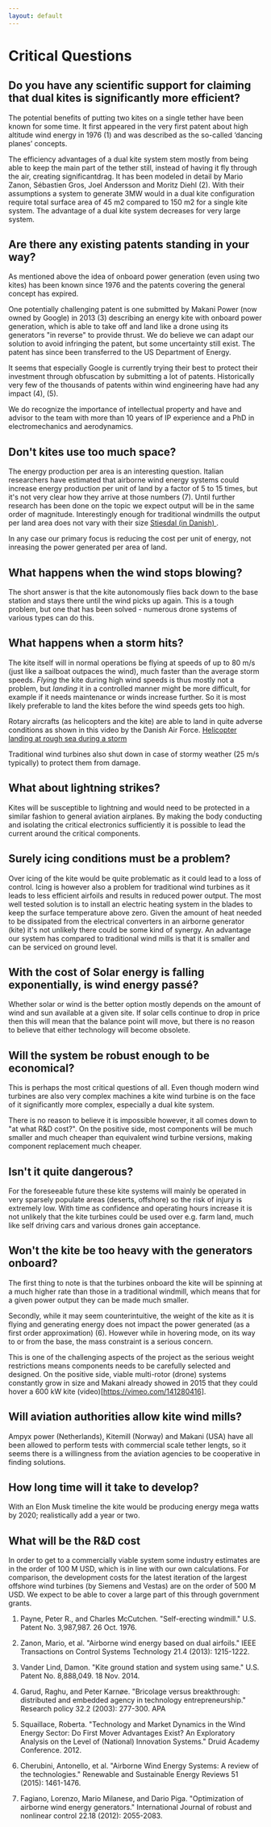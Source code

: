 ```yaml
---
layout: default
---
```


# Critical Questions

## Do you have any scientific support for claiming that dual kites is significantly more efficient?
The potential benefits of putting two kites on a single tether have been known for some time. It first appeared in the very first patent about high altitude wind energy in 1976 (1) and was described as the so-called ‘dancing planes’ concepts.

The efficiency advantages of a dual kite system stem mostly from being able to keep the main part of the tether still, instead of having it fly through the air, creating significantdrag. It has been modeled in detail by Mario Zanon, Sébastien Gros, Joel Andersson and Moritz Diehl (2). With their assumptions a system to generate 3MW would in a dual kite configuration require total surface area of 45 m2 compared to 150 m2 for a single kite system. The advantage of a dual kite system decreases for very large system.

## Are there any existing patents standing in your way?
As mentioned above the idea of onboard power generation (even using two kites) has been known since 1976 and the patents covering the general concept has expired.

One potentially challenging patent is one submitted by Makani Power (now owned by Google) in 2013 (3) describing an energy kite with onboard power generation, which is able to take off and land like a drone using its generators "in reverse" to provide thrust. We do believe we can adapt our solution to avoid infringing the patent, but some uncertainty still exist. The patent has since been transferred to the US Department of Energy.

It seems that especially Google is currently trying their best to protect their investment through obfuscation by submitting a lot of patents. Historically very few of the thousands of patents within wind engineering have had any impact (4), (5).

We do recognize the importance of intellectual property and have and advisor to the team with more than 10 years of IP experience and a PhD in electromechanics and aerodynamics.

## Don't kites use too much space?
The energy production per area is an interesting question. Italian researchers have estimated that airborne wind energy systems could increase energy production per unit of land by a factor of 5 to 15 times, but it's not very clear how they arrive at those numbers (7). Until further research has been done on the topic we expect output will be in the same order of magnitude. Interestingly enough for traditional windmills the output per land area does not vary with their size [Stiesdal (in Danish) ](https://ing.dk/blog/bliver-vindmoellerne-ved-med-at-vokse-del-ii-192275).

In any case our primary focus is reducing the cost per unit of energy, not inreasing the power generated per area of land.

## What happens when the wind stops blowing?

The short answer is that the kite autonomously flies back down to the base station and stays there until the wind picks up again. This is a tough problem, but one that has been solved - numerous drone systems of various types can do this.

## What happens when a storm hits?
The kite itself will in normal operations be flying at speeds of up to 80 m/s (just like a sailboat outpaces the wind), much faster than the average storm speeds. _Flying_ the kite during high wind speeds is thus mostly not a problem, but _landing_ it in a controlled manner might be more difficult, for example if it needs maintenance or winds increase further. So it is most likely preferable to land the kites before the wind speeds gets too high.

Rotary aircrafts (as helicopters and the kite) are able to land in quite adverse conditions as shown in this video by the Danish Air Force. [Helicopter landing at rough sea during a storm](https://youtu.be/ptem1zpHD_s)

Traditional wind turbines also shut down in case of stormy weather (25 m/s typically) to protect them from damage.

## What about lightning strikes?
Kites will be susceptible to lightning and would need to be protected in a similar fashion to general aviation airplanes. By making the body conducting and isolating the critical electronics sufficiently it is possible to lead the current around the critical components.

## Surely icing conditions must be a problem?
Over icing of the kite would be quite problematic as it could lead to a loss of control. Icing is however also a problem for traditional wind turbines as it leads to less efficient airfoils and results in reduced power output. The most well tested solution is to install an electric heating system in the blades to keep the surface temperature above zero. Given the amount of heat needed to be dissipated from the electrical converters in an airborne generator (kite) it's not unlikely there could be some kind of synergy. An advantage our system has compared to traditional wind mills is that it is smaller and can be serviced on ground level.

## With the cost of Solar energy is falling exponentially, is wind energy passé?
Whether solar or wind is the better option mostly depends on the amount of wind and sun available at a given site. If solar cells continue to drop in price then this will mean that the balance point will move, but there is no reason to believe that either technology will become obsolete. 

## Will the system be robust enough to be economical?
This is perhaps the most critical questions of all. Even though modern wind turbines are also very complex machines a kite wind turbine is on the face of it significantly more complex, especially a dual kite system.

There is no reason to believe it is impossible however, it all comes down to "at what R&D cost?". On the positive side, most components will be much smaller and much cheaper than equivalent wind turbine versions, making component replacement much cheaper.

## Isn't it quite dangerous?
For the foreseeable future these kite systems will mainly be operated in very sparsely populate areas (deserts, offshore) so the risk of injury is extremely low. With time as confidence and operating hours increase it is not unlikely that the kite turbines could be used over e.g. farm land, much like self driving cars and various drones gain acceptance.

## Won't the kite be too heavy with the generators onboard?
The first thing to note is that the turbines onboard the kite will be spinning at a much higher rate than those in a traditional windmill, which means that for a given power output they can be made much smaller.

Secondly, while it may seem counterintuitive, the weight of the kite as it is flying and generating energy does not impact the power generated (as a first order approximation) (6). However while in hovering mode, on its way to or from the base, the mass constraint is a serious concern.

This is one of the challenging aspects of the project as the serious weight restrictions means components needs to be carefully selected and designed. On the positive side, viable multi-rotor (drone) systems constantly grow in size and Makani already showed in 2015 that they could hover a 600 kW kite (video)[https://vimeo.com/141280416].    

## Will aviation authorities allow kite wind mills?
Ampyx power (Netherlands), Kitemill (Norway) and Makani (USA) have all been allowed to perform tests with commercial scale tether lengts, so it seems there is a willingness from the aviation agencies to be cooperative in finding solutions.   

## How long time will it take to develop?
With an Elon Musk timeline the kite would be producing energy mega watts by 2020; realistically add a year or two.

## What will be the R&D cost
In order to get to a commercially viable system some industry estimates are in the order of 100 M USD, which is in line with our own calculations. For comparison, the development costs for the latest iteration of the largest offshore wind turbines (by Siemens and Vestas) are on the order of 500 M USD. We expect to be able to cover a large part of this through government grants.

1. Payne, Peter R., and Charles McCutchen. "Self-erecting windmill." U.S. Patent No. 3,987,987. 26 Oct. 1976.

2. Zanon, Mario, et al. "Airborne wind energy based on dual airfoils." IEEE Transactions on Control Systems Technology 21.4 (2013): 1215-1222.

3. Vander Lind, Damon. "Kite ground station and system using same." U.S. Patent No. 8,888,049. 18 Nov. 2014.

4. Garud, Raghu, and Peter Karnøe. "Bricolage versus breakthrough: distributed and embedded agency in technology entrepreneurship." Research policy 32.2 (2003): 277-300.
APA

5. Squaillace, Roberta. "Technology and Market Dynamics in the Wind Energy Sector: Do First Mover Advantages Exist? An Exploratory Analysis on the Level of (National) Innovation Systems." Druid Academy Conference. 2012.

6. Cherubini, Antonello, et al. "Airborne Wind Energy Systems: A review of the technologies." Renewable and Sustainable Energy Reviews 51 (2015): 1461-1476.

7. Fagiano, Lorenzo, Mario Milanese, and Dario Piga. "Optimization of airborne wind energy generators." International Journal of robust and nonlinear control 22.18 (2012): 2055-2083.
